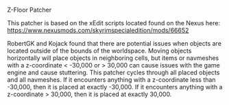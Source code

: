 Z-Floor Patcher

This patcher is based on the xEdit scripts located found on the Nexus here:
https://www.nexusmods.com/skyrimspecialedition/mods/66652

RobertGK and Kojack found that there are potential issues when objects are located outside of the bounds of the worldspace. Moving objects horizontally will place objects in neighboring cells, but items or navmeshes with a z-coordinate < -30,000 or > 30,000 can cause issues with the game engine and cause stuttering. This patcher cycles through all placed objects and all navmeshes. If it encounters anything with a z-coordinate less than -30,000, then it is placed at exactly -30,000. If it encounters anything with a z-coordinate > 30,000, then it is placed at exactly 30,000.
